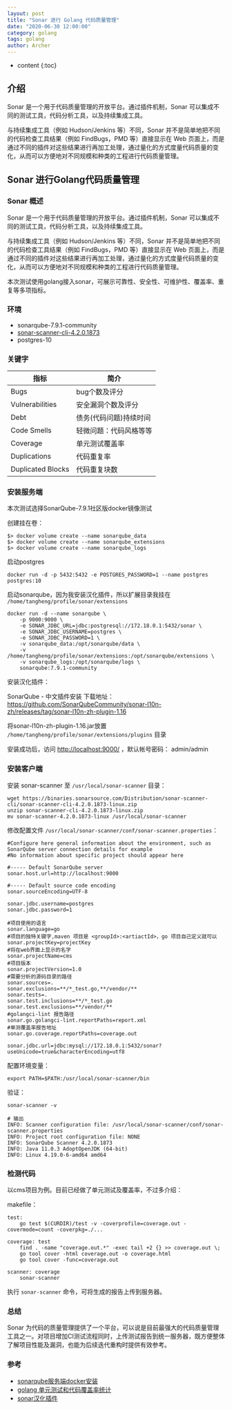 ```yaml
---
layout: post
title: "Sonar 进行 Golang 代码质量管理"
date: "2020-06-30 12:00:00"
category: golang
tags: golang
author: Archer
---
```

* content
{:toc}

## 介绍

Sonar 是一个用于代码质量管理的开放平台。通过插件机制，Sonar 可以集成不同的测试工具，代码分析工具，以及持续集成工具。

与持续集成工具（例如 Hudson/Jenkins 等）不同，Sonar 并不是简单地把不同的代码检查工具结果（例如 FindBugs，PMD 等）直接显示在 Web 页面上，而是通过不同的插件对这些结果进行再加工处理，通过量化的方式度量代码质量的变化，从而可以方便地对不同规模和种类的工程进行代码质量管理。




## Sonar 进行Golang代码质量管理

### Sonar 概述

Sonar 是一个用于代码质量管理的开放平台。通过插件机制，Sonar 可以集成不同的测试工具，代码分析工具，以及持续集成工具。

与持续集成工具（例如 Hudson/Jenkins 等）不同，Sonar 并不是简单地把不同的代码检查工具结果（例如 FindBugs，PMD 等）直接显示在 Web 页面上，而是通过不同的插件对这些结果进行再加工处理，通过量化的方式度量代码质量的变化，从而可以方便地对不同规模和种类的工程进行代码质量管理。

本次测试使用golang接入sonar，可展示可靠性、安全性、可维护性、覆盖率、重复等多项指标。

### 环境

- sonarqube-7.9.1-community
- [sonar-scanner-cli-4.2.0.1873](https://binaries.sonarsource.com/Distribution/sonar-scanner-cli/sonar-scanner-cli-4.2.0.1873-linux.zip)
- postgres-10

### 关键字

指标 | 简介
---- | ---
Bugs | bug个数及评分
Vulnerabilities |  安全漏洞个数及评分
Debt |  债务(代码问题)持续时间
Code Smells |  轻微问题：代码风格等等
Coverage |  单元测试覆盖率
Duplications |   代码重复率
Duplicated Blocks |  代码重复块数

### 安装服务端

本次测试选择SonarQube-7.9.1社区版docker镜像测试

创建挂在卷：

```text
$> docker volume create --name sonarqube_data
$> docker volume create --name sonarqube_extensions
$> docker volume create --name sonarqube_logs
```

启动postgres

```text
docker run -d -p 5432:5432 -e POSTGRES_PASSWORD=1 --name postgres postgres:10
```

启动sonarqube，因为我安装汉化插件，所以扩展目录我挂在 `/home/tangheng/profile/sonar/extensions`

```text
docker run -d --name sonarqube \
    -p 9000:9000 \
    -e SONAR_JDBC_URL=jdbc:postgresql://172.18.0.1:5432/sonar \
    -e SONAR_JDBC_USERNAME=postgres \
    -e SONAR_JDBC_PASSWORD=1 \
    -v sonarqube_data:/opt/sonarqube/data \
    -v /home/tangheng/profile/sonar/extensions:/opt/sonarqube/extensions \
    -v sonarqube_logs:/opt/sonarqube/logs \
    sonarqube:7.9.1-community
```

安装汉化插件：

SonarQube - 中文插件安装
下载地址：<https://github.com/SonarQubeCommunity/sonar-l10n-zh/releases/tag/sonar-l10n-zh-plugin-1.16>

将sonar-l10n-zh-plugin-1.16.jar放置 `/home/tangheng/profile/sonar/extensions/plugins` 目录

安装成功后，访问 <http://localhost:9000/> ，默认帐号密码： admin/admin

### 安装客户端

安装 sonar-scanner 至 `/usr/local/sonar-scanner` 目录：

```text
wget https://binaries.sonarsource.com/Distribution/sonar-scanner-cli/sonar-scanner-cli-4.2.0.1873-linux.zip
unzip sonar-scanner-cli-4.2.0.1873-linux.zip
mv sonar-scanner-4.2.0.1873-linux /usr/local/sonar-scanner
```

修改配置文件 `/usr/local/sonar-scanner/conf/sonar-scanner.properties`：

```text
#Configure here general information about the environment, such as SonarQube server connection details for example
#No information about specific project should appear here

#----- Default SonarQube server
sonar.host.url=http://localhost:9000

#----- Default source code encoding
sonar.sourceEncoding=UTF-8

sonar.jdbc.username=postgres
sonar.jdbc.password=1

#项目使用的语言
sonar.language=go  
#项目的独特关键字,maven 项目是 <groupId>:<artiactId>，go 项目自己定义就可以
sonar.projectKey=projectKey  
#将在web界面上显示的名字
sonar.projectName=cms 
#项目版本
sonar.projectVersion=1.0  
#需要分析的源码目录的路径
sonar.sources=.  
sonar.exclusions=**/*_test.go,**/vendor/**  
sonar.tests=.  
sonar.test.inclusions=**/*_test.go  
sonar.test.exclusions=**/vendor/**  
#golangci-lint 报告路径
sonar.go.golangci-lint.reportPaths=report.xml  
#单测覆盖率报告地址
sonar.go.coverage.reportPaths=coverage.out

sonar.jdbc.url=jdbc:mysql://172.18.0.1:5432/sonar?useUnicode=true&characterEncoding=utf8
```

配置环境变量：

```text
export PATH=$PATH:/usr/local/sonar-scanner/bin
```

验证：

```text
sonar-scanner -v

# 输出
INFO: Scanner configuration file: /usr/local/sonar-scanner/conf/sonar-scanner.properties
INFO: Project root configuration file: NONE
INFO: SonarQube Scanner 4.2.0.1873
INFO: Java 11.0.3 AdoptOpenJDK (64-bit)
INFO: Linux 4.19.0-6-amd64 amd64
```

### 检测代码

以cms项目为例。目前已经做了单元测试及覆盖率，不过多介绍：

makefile：

```text
test:
	go test $(CURDIR)/test -v -coverprofile=coverage.out -covermode=count -coverpkg=./...

coverage: test
	find . -name "coverage.out.*" -exec tail +2 {} >> coverage.out \;
	go tool cover -html coverage.out -o coverage.html
	go tool cover -func=coverage.out

scanner: coverage
	sonar-scanner
```

执行 `sonar-scanner` 命令，可将生成的报告上传到服务器。

### 总结

Sonar 为代码的质量管理提供了一个平台，可以说是目前最强大的代码质量管理工具之一。对项目增加CI测试流程同时，上传测试报告到统一服务器，既方便整体了解项目性能及漏洞，也能为后续迭代重构时提供有效参考。

### 参考

- [sonarqube服务端docker安装](https://docs.sonarqube.org/latest/setup/install-server/)
- [golang 单元测试和代码覆盖率统计](https://docsin.uniontech.com/?p=6984)
- [sonar汉化插件](https://github.com/SonarQubeCommunity/sonar-l10n-zh/releases/tag/sonar-l10n-zh-plugin-1.16)
